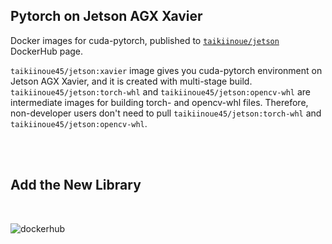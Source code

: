 ## Pytorch on Jetson AGX Xavier

Docker images for cuda-pytorch, published to [`taikiinoue/jetson`](https://hub.docker.com/repository/docker/taikiinoue45/jetson) DockerHub page. 

`taikiinoue45/jetson:xavier` image gives you cuda-pytorch environment on Jetson AGX Xavier, and it is created with multi-stage build. `taikiinoue45/jetson:torch-whl` and `taikiinoue45/jetson:opencv-whl` are intermediate images for building torch- and opencv-whl files. Therefore, non-developer users don't need to pull `taikiinoue45/jetson:torch-whl` and `taikiinoue45/jetson:opencv-whl`.  

<br>
<br>

## Add the New Library
<br>

![dockerhub](https://user-images.githubusercontent.com/29189728/83947516-76139180-a852-11ea-93e1-632dbaec4dbd.png)
